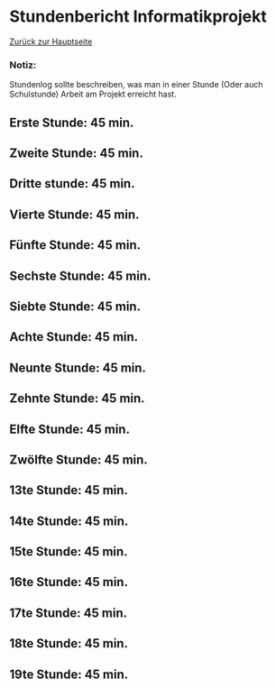 # Stundenbericht Informatikprojekt

[Zurück zur Hauptseite](https://github.com/Felixzed/InformatikProjektGreeps)

### Notiz:
Stundenlog sollte beschreiben, was man in einer Stunde (Oder auch Schulstunde) Arbeit am Projekt erreicht hast.

## Erste Stunde: 45 min.

## Zweite Stunde: 45 min.

## Dritte stunde: 45 min.

## Vierte Stunde: 45 min. 

## Fünfte Stunde: 45 min.

## Sechste Stunde: 45 min.

## Siebte Stunde: 45 min.

## Achte Stunde: 45 min.

## Neunte Stunde: 45 min.

## Zehnte Stunde: 45 min.

## Elfte Stunde: 45 min.

## Zwölfte Stunde: 45 min.

## 13te Stunde: 45 min.

## 14te Stunde: 45 min.

## 15te Stunde: 45 min.

## 16te Stunde: 45 min.

## 17te Stunde: 45 min.

## 18te Stunde: 45 min.

## 19te Stunde: 45 min.
